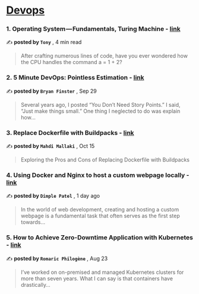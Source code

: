 
<h1><a href=https://medium.com/tag/devops/recommended target="_blank" rel="noopener noreferrer">Devops</a></h1>
<h3>1. Operating System — Fundamentals, Turing Machine - <a href=https://medium.com/@tonylixu/operating-system-fundamentals-turing-machine-0094fbb494e9?source=tag_recommended_feed---------0-84----------devops----------e68ce8d8_2b90_46c2_8e37_3c836d6aa005------- target="_blank" rel="noopener noreferrer">link</a></h3>

✍️ **posted by `Tony`** <date> , 4 min read</date>

<blockquote>After crafting numerous lines of code, have you ever wondered how the CPU handles the command a = 1 + 2?</blockquote>

<h3>2. 5 Minute DevOps: Pointless Estimation - <a href=https://medium.com/@bdfinst/5-minute-devops-pointless-estimation-182aa128edf9?source=tag_recommended_feed---------1-107----------devops----------e68ce8d8_2b90_46c2_8e37_3c836d6aa005------- target="_blank" rel="noopener noreferrer">link</a></h3>

✍️ **posted by `Bryan Finster`** <date> , Sep 29</date>

<blockquote>Several years ago, I posted “You Don’t Need Story Points.” I said, “Just make things small.” One thing I neglected to do was explain how…</blockquote>

<h3>3. Replace Dockerfile with Buildpacks - <a href=https://medium.com/itnext/replace-dockerfile-with-buildpacks-f7e435ad2bfc?source=tag_recommended_feed---------2-85----------devops----------e68ce8d8_2b90_46c2_8e37_3c836d6aa005------- target="_blank" rel="noopener noreferrer">link</a></h3>

✍️ **posted by `Mahdi Mallaki`** <date> , Oct 15</date>

<blockquote>Exploring the Pros and Cons of Replacing Dockerfile with Buildpacks</blockquote>

<h3>4. Using Docker and Nginx to host a custom webpage locally - <a href=https://medium.com/@dp3cloud/using-docker-and-nginx-to-host-a-custom-webpage-locally-163a61c86dd2?source=tag_recommended_feed---------3-84----------devops----------e68ce8d8_2b90_46c2_8e37_3c836d6aa005------- target="_blank" rel="noopener noreferrer">link</a></h3>

✍️ **posted by `Dimple Patel`** <date> , 1 day ago</date>

<blockquote>In the world of web development, creating and hosting a custom webpage is a fundamental task that often serves as the first step towards…</blockquote>

<h3>5. How to Achieve Zero-Downtime Application with Kubernetes - <a href=https://medium.com/devops-dev/how-to-achieve-zero-downtime-application-with-kubernetes-ba52fdea9a9b?source=tag_recommended_feed---------4-107----------devops----------e68ce8d8_2b90_46c2_8e37_3c836d6aa005------- target="_blank" rel="noopener noreferrer">link</a></h3>

✍️ **posted by `Romaric Philogène`** <date> , Aug 23</date>

<blockquote>I’ve worked on on-premised and managed Kubernetes clusters for more than seven years. What I can say is that containers have drastically…</blockquote>

